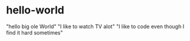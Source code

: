 # hello-world
"hello big ole World"
"I like to watch TV alot"
"I like to code even though I find it hard sometimes"
